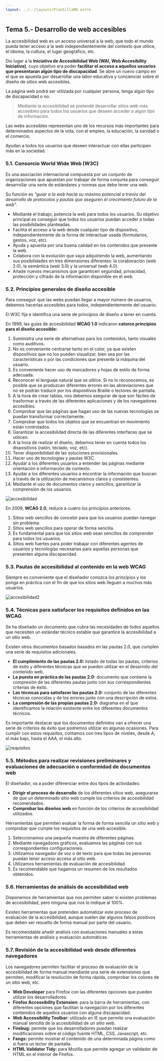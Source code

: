 ```yaml
---
layout: ../../layouts/PlantillaMd.astro
---
```


## Tema 5.- Desarrollo de web accesibles

La accesibilidad web es un acceso universal a la web, que todo el mundo pueda tener acceso a la web independientemente del contexto que utilice, el idioma, la cultura, el lugar geográfico, etc.

Dio lugar a la **Iniciativa de Accesibilidad Web (WAI, Web Accesibility Iniciative)**, cuyo objetivo era poder **facilitar el acceso a aquellos usuarios que presentaran algún tipo de discapacidad**. Se abre un nuevo campo en el que se apuesta por desarrollar una labor educativa y concienciar sobre el diseño de sitios web accesibles.

La página web podrá ser utilizada por cualquier persona, tenga algún tipo de discapacidad o no.

> Mediante la accesibilidad se pretende desarrollar sitios web más accesibles para todos los usuarios que deseen acceder a algún tipo de información.

Las webs accesibles representan uno de los recursos más importantes para determinados aspectos de la vida, con el empleo, la educación, la sanidad o el comercio.

Ayudan a todos los usuarios que deseen interactuar con ellas participen más en la sociedad.

### 5.1. Consorcio World Wide Web (W3C)

Es una asociación internacional compuesta por un conjunto de organizaciones que apuestan por trabajar de forma conjunta para conseguir desarrollar una serie de estándares y normas que debe tener una web.

Su función es _"guiar a la web hacia su máximo potencial a través del desarrollo de protocolos y pautas que aseguren el crecimiento futuro de la web"_.

+ Mediante el trabajo, potencia la web para todos los usuarios. Su objetivo principal es conseguir que todos los usuarios puedan acceder a todas las posibilidades planteadas.
+ Facilita el acceso a la web desde cualquier tipo de dispositivo, independientemente de la forma de interactuar usada (formularios, gestos, voz, etc).
+ Ayuda y apuesta por una buena calidad en los contenidos que presente la web.
+ Colabora con la evolución que vaya adquiriendo la web, aumentando sus posibilidades en tres dimensiones diferentes: la coraboración (web 2.0), la semántica (web 3.0) y la universal (web 4.0).
+ Añade nuevos mecanismos que garanticen seguridad, privacidad, protección y cifrado de la información disponible en el web.

### 5.2. Principios generales de diseño accesible

Para conseguir que las webs puedan llegar a mayor número de usuarios, debemos hacerlas accesibles para todos, independientemente del usuario.

El W3C fija e identifica una serie de principios de diseño a tener en cuenta.

En 1999, las guías de accesibilidad **WCAG 1.0** indicaron **catorce principios para el diseño accesible:**

1. Suministra una serie de alternativas para los contenidos, tanto visuales como auditivos.
2. No es conveniente centrarse tanto en el color, ya que existen dispositivos que no los pueden visualizar, bien sea por las características o por las condiciones que presente la máquina del usuario.
3. Es conveniente hacer uso de marcadores y hojas de estilo de forma adecuada.
4. Reconocer el lenguaje natural que se utilice. Si no lo reconocemos, es posible que se produzcan diferentes errores en las abreviaciones que no se podrán traducir por los dispositivos Braille o lectores de pantalla.
5. A la hora de crear tablas, nos debemos asegurar de que son fáciles de trasformar a través de las diferentes aplicaciones y de los navegadores accesibles.
6. Comprobar que las páginas que hagan uso de las nuevas tecnologías se puedan transformar correctamente.
7. Comprobar que todos los objetos que se encuentran en movimiento están controlados.
8. Garantizar la accesibilidad directa de las diferentes interfaces que se utilicen.
9. A la hora de realizar el diseño, debemos tener en cuenta todos los dispositivos (ratón, teclado, voz, etc).
10. Tener disponibilidad de las soluciones provisionales.
11. Hacer uso de tecnologías y pautas W3C.
12. Ayudar a los diferentes usuarios a entender las páginas mediante orientación e información de contexto.
13. Ayudar a los diferentes usuarios a encontrar la información que buscan a través de la utilización de mecanismos claros y consistentes.
14. Mediante el uso de documentos claros y sencillos, garantizar la comprensión de los usuarios.

![accesibilidad](/src/assets/accesibilidad.PNG "accesibilidad")

En 2009, **WCAG 2.0**, reduce a cuatro los principios anteriores.

1. Sitios web sencillos de concebir para que los usuarios puedan navegar sin problema.
2. Sitios web sencillos para operar de forma sencilla.
3. Es fundamental para que los sitios web sean sencillos de comprender para todos los usuarios.
4. Sitios web fuertes para poder trabajar con diferentes agentes de usuarios y tecnologías necesarias para aquellas personas que presenten alguna discapacidad.

### 5.3. Pautas de accesibilidad al contenido en la web WCAG

Siempre es conveniente que el diseñador conozca los principios y los ponga en práctica con el fin de que los sitios web lleguen a muchos más usuarios.

![accesibilidad2](/src/assets/accesibilidad2.PNG "accesibilidad2")

### 5.4. Técnicas para satisfacer los requisitos definidos en las WCAG

Se ha diseñado un documento que cubra las necesidades de todos aquellos que necesiten un estándar técnico estable que garantice la accesibilidad a un sitio web.

Existen otros documentos basados basados en las pautas 2.0, que cumplen una serie de requisitos adicionales.
+ **El cumplimiento de las pautas 2.0:** listado de todas las pautas, criterios de éxito y diferentes técnicas que se pueden utilizar en el desarrollo del contenido web.
+ **La puesta en práctica de las pautas 2.0:** documento que contiene la compresión de las diferentes pautas junto con sus correspondientes criterias de éxito.
+ **Las técnicas para satisfacer las pautas 2.0:** conjunto de las diferentes técnicas conocidas y de los errores junto con una descripción de estos.
+ **La compresión de las propias pautas 2.0:** diagrama en el que identificamos la relación existente entre los diferentes documentos técnicos.

Es importante destacar que los documentos definidos van a ofrecer una serie de criterios de éxito que podremos utilizar en algunas ocasiones. Para cumplir con estos requisitos, contamos con tres tipos de niveles, desde A, el más bajo, hasta el AAA, el más alto.

![requisitos](/src/assets/requisitosWCAG.PNG "requisitosWCAG")

### 5.5. Métodos para realizar revisiones preliminares y evaluaciones de adecuación o conformidad de documentos web

El diseñador, va a poder diferenciar entre dos tipos de actividades:

+ **Dirigir el proceso de desarrollo** de los diferentes sitios web, asegurarse de que un determinado sitio web cumple los criterios de accesibilidad recomendados.
+ **Comprobar los diseños web** en función de los criterios de accesibilidad utilizados.

Herramientas que permiten evaluar la forma de forma sencilla un sitio web y comprobar que cumple los requisitos de una web accesible.

1. Seleccionamos una pequeña muestra de diferentes páginas.
2. Mediante navegadores gráficos, evaluamos las páginas con sus correspondientes configuraciones.
3. Utilizamos navegador de voz o de texto para que todas las personas puedan tener acceso acceso al sitio web.
4. Utilizamos herramientas de evaluación de accesibilidad.
5. Es recomendable que hagamos un resumen de los resultados obtenidos.

### 5.6. Herramientas de análisis de accesibilidad web

Disponemos de herramientas que nos permiten saber si existen problemas de accesibilidad, pero ninguna que nos lo indique al 100%.

Existen herramientas que pretenden automatizar este proceso de evaluación de la accesibilidad, aunque suelen dar algunos falsos positivos que deben ser resuelto de forma manual por parte del usuario.

Es recomendable añadir análisis con evaluaciones manuales a estas herramientas de análisis y evaluación automáticas.

### 5.7. Revisión de la accesibilidad web desde diferentes navegadores

Los navegadores permiten facilitar el proceso de evaluación de la accesibilidad de forma manual mendiante una serie de extensiones que permiten, modificar la resolución de forma rápida, comprobar los colores de un sitio web, etc.

+ **Web Developer** para Firefox con las diferentes opciones que pueden utilizar los desarrolladores.
+ **Firefox Accessibility Extension:** para la barra de herramientas, con diferentes opciones que facilitan la navegación por los diferentes contenidos de aquellos usuarios con alguna discapacidad.
+ **Web Accessibility Toolbar:** utilizado en IE que permite una evaluación manual sencilla de la accesibilidad de un sitio web.
+ **Firebug:** permite que los desarrolladores puedan realizar modificaciones sobre el código fuente HTML, CSS, Javascript, etc.
+ **Fangs:** permite mostrar el contenido de una determinada página como si fuera un lector de pantalla.
+ **HTML Validator Tidy:** para Mozilla que permite agregar un validador de HTML en el interior de Firefox.